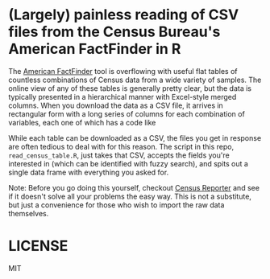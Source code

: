 # (Largely) painless reading of CSV files from the Census Bureau's American FactFinder in R

The [American FactFinder](https://factfinder.census.gov/faces/nav/jsf/pages/searchresults.xhtml?refresh=t) tool is overflowing with useful flat tables of countless combinations of Census data from a wide variety of samples. The online view of any of these tables is generally pretty clear, but the data is typically presented in a hierarchical manner with Excel-style merged columns. When you download the data as a CSV file, it arrives in rectangular form with a long series of columns for each combination of variables, each one of which has a code like 

While each table can be downloaded as a CSV, the files you get in response are often tedious to deal with for this reason. The script in this repo, `read_census_table.R`, just takes that CSV, accepts the fields you're interested in (which can be identified with fuzzy search), and spits out a single data frame with everything you asked for.

Note: Before you go doing this yourself, checkout [Census Reporter](censusreporter.org) and see if it doesn't solve all your problems the easy way. This is not a substitute, but just a convenience for those who wish to import the raw data themselves.

# LICENSE
MIT